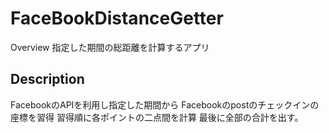FaceBookDistanceGetter
====

Overview
指定した期間の総距離を計算するアプリ

## Description
FacebookのAPIを利用し指定した期間から
Facebookのpostのチェックインの座標を習得
習得順に各ポイントの二点間を計算
最後に全部の合計を出す。
